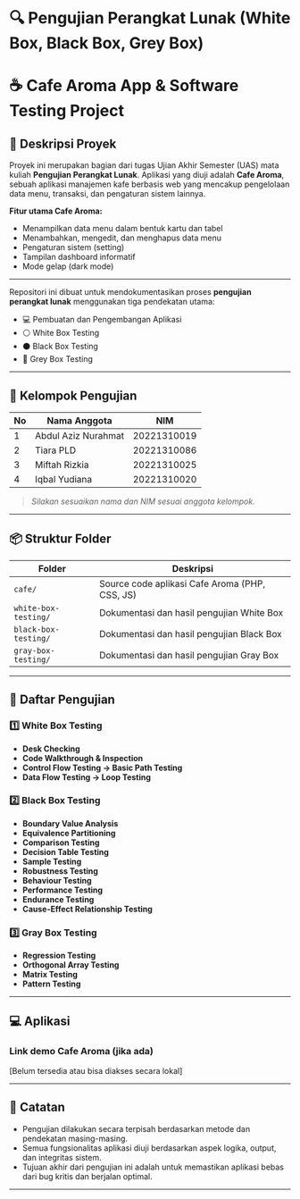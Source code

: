 # 🔍 Pengujian Perangkat Lunak (White Box, Black Box, Grey Box)

# ☕ Cafe Aroma App & Software Testing Project

## 📌 Deskripsi Proyek

Proyek ini merupakan bagian dari tugas Ujian Akhir Semester (UAS) mata kuliah **Pengujian Perangkat Lunak**. Aplikasi yang diuji adalah **Cafe Aroma**, sebuah aplikasi manajemen kafe berbasis web yang mencakup pengelolaan data menu, transaksi, dan pengaturan sistem lainnya.

**Fitur utama Cafe Aroma:**
- Menampilkan data menu dalam bentuk kartu dan tabel
- Menambahkan, mengedit, dan menghapus data menu
- Pengaturan sistem (setting)
- Tampilan dashboard informatif
- Mode gelap (dark mode)

---

Repositori ini dibuat untuk mendokumentasikan proses **pengujian perangkat lunak** menggunakan tiga pendekatan utama:
- 💻 Pembuatan dan Pengembangan Aplikasi
- ⚪ White Box Testing
- ⚫ Black Box Testing
- 🔘 Grey Box Testing

---

## 👥 Kelompok Pengujian

| No | Nama Anggota       | NIM         | 
|----|--------------------|-------------|
| 1  | Abdul Aziz Nurahmat        | 20221310019  | 
| 2  | Tiara PLD        | 20221310086       | 
| 3  | Miftah Rizkia        | 20221310025       | 
| 4  | Iqbal Yudiana        | 20221310020       | 

> *Silakan sesuaikan nama dan NIM sesuai anggota kelompok.*

---

## 📦 Struktur Folder

| Folder                  | Deskripsi                                                |
|-------------------------|----------------------------------------------------------|
| `cafe/`                 | Source code aplikasi Cafe Aroma (PHP, CSS, JS)           |
| `white-box-testing/`    | Dokumentasi dan hasil pengujian White Box                |
| `black-box-testing/`    | Dokumentasi dan hasil pengujian Black Box                |
| `gray-box-testing/`     | Dokumentasi dan hasil pengujian Gray Box                 |

---

## 🧪 Daftar Pengujian

### 1️⃣ White Box Testing
- **Desk Checking**
- **Code Walkthrough & Inspection**
- **Control Flow Testing → Basic Path Testing**
- **Data Flow Testing → Loop Testing**

### 2️⃣ Black Box Testing
- **Boundary Value Analysis**  
- **Equivalence Partitioning**  
- **Comparison Testing**  
- **Decision Table Testing**  
- **Sample Testing**  
- **Robustness Testing**  
- **Behaviour Testing**  
- **Performance Testing**  
- **Endurance Testing**  
- **Cause-Effect Relationship Testing**  
### 3️⃣ Gray Box Testing
- **Regression Testing**
- **Orthogonal Array Testing**
- **Matrix Testing**
- **Pattern Testing**

---

## 💻 Aplikasi
### Link demo Cafe Aroma (jika ada)
[Belum tersedia atau bisa diakses secara lokal]

---

## 📌 Catatan

- Pengujian dilakukan secara terpisah berdasarkan metode dan pendekatan masing-masing.
- Semua fungsionalitas aplikasi diuji berdasarkan aspek logika, output, dan integritas sistem.
- Tujuan akhir dari pengujian ini adalah untuk memastikan aplikasi bebas dari bug kritis dan berjalan optimal.

---
